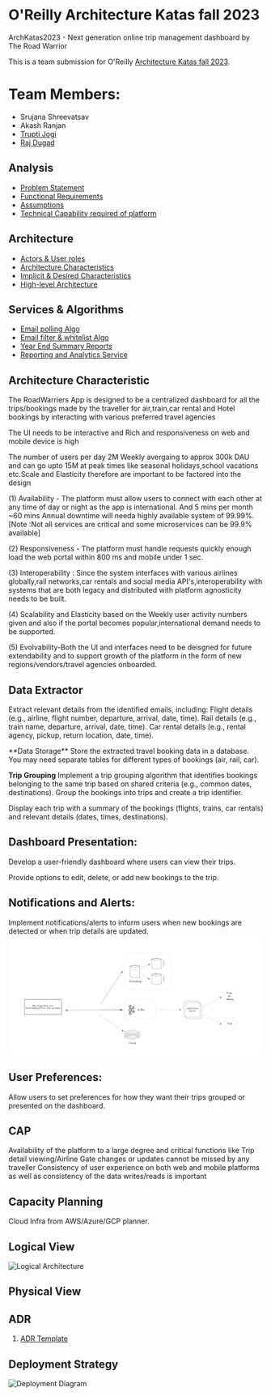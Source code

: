 # O'Reilly Architecture Katas fall 2023

ArchKatas2023 - Next generation online trip management dashboard by The Road Warrior

This is a team submission for O'Reilly [Architecture Katas fall 2023](https://learning.oreilly.com/featured/architectural-katas/).

# Team Members:  
- Srujana Shreevatsav
- Akash Ranjan
- [Trupti Jogi](https://www.linkedin.com/in/trupti-jogi/)
- [Raj Dugad](https://www.linkedin.com/in/raj-dugad)


## Analysis
  - [Problem Statement](./1_Analysis/1_problem%20statement.md)
  - [Functional Requirements](./1_Analysis/2_functional%20requirements.md)
  - [Assumptions](./1_Analysis/3_assumptions.md)
   - [Technical Capability required of platform](./1_Analysis/4_technical%20Capability%20required%20of%20platform.md)

## Architecture
- [Actors & User roles](/2_Solution/1_actors-user-roles.md)
- [Architecture Characteristics](/2_Solution/2_architecture-characteristic.md)
- [Implicit & Desired Characteristics](/2_Solution/3_implicit-characteristics.md)
- [High-level Architecture](/2_Solution/4_high-level-architecture.md)

## Services & Algorithms
- [Email polling Algo](/2_Solution/Services/1_PollingService.md)
- [Email filter & whitelist Algo](/2_Solution/Services/2_EmailFilterAlgo.md)
- [Year End Summary Reports](/2_Solution/Services/3_Summary.md)
- [Reporting and Analytics Service](/2_Solution/Services/4_Analytics.md)

## Architecture Characteristic
The RoadWarriers App is designed to be a centralized dashboard for all the trips/bookings made by the traveller for air,train,car rental and Hotel bookings by interacting with various preferred travel agencies

The UI needs to be interactive and Rich and responsiveness on web and mobile device is high

The number of users per day 2M Weekly avergaing to approx 300k DAU and can go upto 15M at peak times like seasonal holidays,school vacations etc.Scale and Elasticity therefore are important to be factored into the design

(1) Availability - The platform must allow users to connect with each other at any time of day or night as the app is international. And 5 mins per month ~60 mins Annual downtime will needa highly available system of 99.99%.[Note :Not all services are critical and some microservices can be 99.9% available]

(2) Responsiveness - The platform must handle requests quickly enough load the web portal within 800 ms and mobile under 1 sec.

(3) Interoperability : Since the system interfaces with various airlines globally,rail networks,car rentals and social media API's,interoperability with systems that are both legacy and distributed with platform agnosticity needs to be built.

(4) Scalability and Elasticity based on the Weekly user activity numbers given and also if the portal becomes popular,international demand needs to be supported.

(5) Evolvability-Both the UI and interfaces need to be deisgned for future extendability and to support growth of the platform in the form of new regions/vendors/travel agencies onboarded.
## Data Extractor

Extract relevant details from the identified emails, including:
Flight details (e.g., airline, flight number, departure, arrival, date, time).
Rail details (e.g., train name, departure, arrival, date, time).
Car rental details (e.g., rental agency, pickup, return location, date, time).

<Link to Diagram/Algo>
**Data Storage**
Store the extracted travel booking data in a database. You may need separate tables for different types of bookings (air, rail, car).


**Trip Grouping**
Implement a trip grouping algorithm that identifies bookings belonging to the same trip based on shared criteria (e.g., common dates, destinations).
Group the bookings into trips and create a trip identifier.

Display each trip with a summary of the bookings (flights, trains, car rentals) and relevant details (dates, times, destinations).

## Dashboard Presentation:

Develop a user-friendly dashboard where users can view their trips.

Provide options to edit, delete, or add new bookings to the trip.

## Notifications and Alerts:

Implement notifications/alerts to inform users when new bookings are detected or when trip details are updated.
![Notification](/Assets/Notification%20Draft.png)
## User Preferences:

Allow users to set preferences for how they want their trips grouped or presented on the dashboard.

## CAP

Availability of the platform to a large degree and critical functions like Trip detail viewing/Airline Gate changes or updates cannot be missed by any traveller
Consistency of user experience on both web and mobile platforms as well as consistency of the data writes/reads is important

## Capacity Planning
Cloud Infra from AWS/Azure/GCP planner.

## Logical View
![Logical Architecture](/Assets/Logical%20Arch)
## Physical View

## ADR

1. [ADR Template](/3_ADR/1_ADR.md)


## Deployment Strategy

![Deployment Diagram](/Assets/Deployment)

